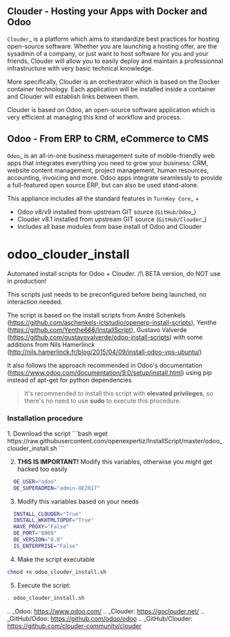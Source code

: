 Clouder - Hosting your Apps with Docker and Odoo
------------------------------------------------

`Clouder`_ is a platform which aims to standardize best practices for hosting open-source software. Whether you are launching a hosting offer, are the sysadmin of a company, or just want to host software for you and your friends, Clouder will allow you to easily deploy and maintain a professionnal infrastructure with very basic technical knowledge.

More specifically, Clouder is an orchestrator which is based on the Docker container technology. Each application will be installed inside a container and Clouder will establish links between them. 

Clouder is based on Odoo, an open-source software application which is very efficient at managing this kind of workflow and process.

Odoo - From ERP to CRM, eCommerce to CMS
----------------------------------------

`Odoo`_ is an all-in-one business management suite of mobile-friendly web apps that integrates everything you need to grow your business: CRM, website content management, project management, human resources, accounting, invoicing and more. Odoo apps integrate seamlessly to provide a full-featured open source ERP, but can also be used stand-alone.

This appliance includes all the standard features in `TurnKey Core`_ +

- Odoo v8/v9 installed from upstream GIT source (`GitHub/Odoo`_)
- Clouder v8.1 installed from upstream GIT source (`GitHub/Clouder`_)
- Includes all base modules from base install of Odoo and Clouder

# odoo_clouder_install
Automated install scripts for Odoo + Clouder. /!\ BETA version, do NOT use in production! 

This scripts just needs to be preconfigured before being launched, no interaction needed. 

The script is based on the install scripts from André Schenkels (https://github.com/aschenkels-ictstudio/openerp-install-scripts), Yenthe (https://github.com/Yenthe666/InstallScript), Gustavo Valverde (https://github.com/gustavovalverde/odoo-install-scripts) with some additions from Nils Hamerlinck (http://nils.hamerlinck.fr/blog/2015/04/09/install-odoo-vps-ubuntu/)

It also follows the approach recommended in Odoo's documentation (https://www.odoo.com/documentation/9.0/setup/install.html) using pip instead of apt-get for python dependencies

> It's recommended to install this script with **elevated privileges**, so there's no need to use **sudo** to execute this procedure.

<h3>Installation procedure</h3>
1.  Download the script
  ```bash
  wget https://raw.githubusercontent.com/openexpertiz/InstallScript/master/odoo_clouder_install.sh
  ```

2.  **THIS IS IMPORTANT!** Modify this variables, otherwise you might get hacked too easily
  ```bash
    OE_USER="odoo"
    OE_SUPERADMIN="admin-OE2017"
  ```

3.  Modify this variables based on your needs
  ```bash
    INSTALL_CLOUDER="True"
    INSTALL_WKHTMLTOPDF="True"
    HAVE_PROXY="False" 
    OE_PORT="8069"
    OE_VERSION="8.0"
    IS_ENTERPRISE="False"
```

4.  Make the script executable
  ```bash
  chmod +x odoo_clouder_install.sh
  ```

5. Execute the script:
  ```bash
  . odoo_clouder_install.sh
  ```

.. _Odoo: https://www.odoo.com/
.. _Clouder: https://goclouder.net/
.. _GitHub/Odoo: https://github.com/odoo/odoo
.. _GitHub/Clouder: https://github.com/clouder-community/clouder
